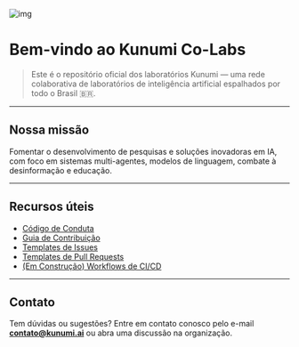 ![img](https://github.com/user-attachments/assets/67c880d4-6b35-4e36-a6ca-d4e789896d98)

# Bem-vindo ao Kunumi Co-Labs

> Este é o repositório oficial dos laboratórios Kunumi — uma rede colaborativa de laboratórios de inteligência artificial espalhados por todo o Brasil 🇧🇷.

---
## Nossa missão

Fomentar o desenvolvimento de pesquisas e soluções inovadoras em IA, com foco em sistemas multi-agentes, modelos de linguagem, combate à desinformação e educação.

---
## Recursos úteis

- [Código de Conduta](https://github.com/Co-Labs-Kunumi/.github/blob/main/docs/CODE_OF_CONDUCT.md)
- [Guia de Contribuição](https://github.com/Co-Labs-Kunumi/.github/blob/main/docs/CONTRIBUTING.md)
- [Templates de Issues](https://github.com/Co-Labs-Kunumi/.github/blob/main/docs/ISSUES.md)
- [Templates de Pull Requests](https://github.com/Co-Labs-Kunumi/.github/blob/main/docs/PRs_TEMPLATE.md)
- [ (Em Construção) Workflows de CI/CD](./workflows)

---
## Contato

Tem dúvidas ou sugestões? Entre em contato conosco pelo e-mail **contato@kunumi.ai** ou abra uma discussão na organização.
